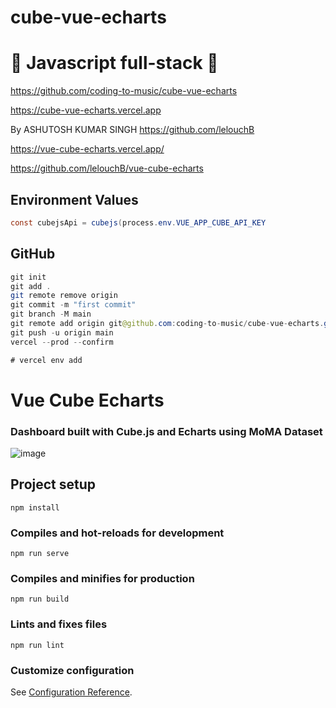 # cube-vue-echarts

# 🚀 Javascript full-stack 🚀

https://github.com/coding-to-music/cube-vue-echarts

https://cube-vue-echarts.vercel.app

By ASHUTOSH KUMAR SINGH https://github.com/lelouchB

https://vue-cube-echarts.vercel.app/

https://github.com/lelouchB/vue-cube-echarts

## Environment Values

```java
const cubejsApi = cubejs(process.env.VUE_APP_CUBE_API_KEY

```

## GitHub

```java
git init
git add .
git remote remove origin
git commit -m "first commit"
git branch -M main
git remote add origin git@github.com:coding-to-music/cube-vue-echarts.git
git push -u origin main
vercel --prod --confirm

# vercel env add
```

# Vue Cube Echarts

### Dashboard built with Cube.js and Echarts using MoMA Dataset

![image](https://user-images.githubusercontent.com/45850882/150286488-860e45c8-0a7a-4079-8a7b-97735e2c80cf.png)

## Project setup

```
npm install
```

### Compiles and hot-reloads for development

```
npm run serve
```

### Compiles and minifies for production

```
npm run build
```

### Lints and fixes files

```
npm run lint
```

### Customize configuration

See [Configuration Reference](https://cli.vuejs.org/config/).
